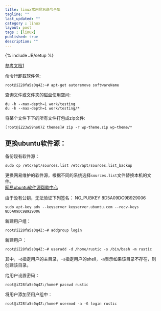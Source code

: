 ```yaml
---
title: linux常用易忘命令合集
tagline: ""
last_updated: ""
category : linux
layout: post
tags : [linux]
published: true
description: ""
---
```

{% include JB/setup %}

[参考文档1](https://segmentfault.com/a/1190000002975306)  

命令行卸载软件包:  

```shell
root@iZ28fa5s0q4Z:~# apt-get autoremove softwareName
```  

查询文件或文件夹的磁盘使用空间:  

```shell
du -h --max-depth=1 work/testing
du -h --max-depth=1 work/testing/*
```  

将某个文件下下的所有文件打包成zip文件:  

```shell
[root@iZ23w59no07Z themes]# zip -r wp-theme.zip wp-theme/*
```  

## 更换ubuntu软件源：  

备份现有软件源：  

```shell
sudo cp /etc/apt/sources.list /etc/apt/sources.list_backup
```  

更换网易维护的软件源，根据不同的系统选择`sources.list`文件替换本机的文件。  
[网易ubuntu软件源帮助中心](http://mirrors.163.com/.help/ubuntu.html)  

由于没有公钥，无法验证下列签名： NO_PUBKEY 8D5A09DC9B929006  

```shell
sudo apt-key adv --keyserver keyserver.ubuntu.com --recv-keys 8D5A09DC9B929006
```  

新建用户组：  

```shell
root@iZ28fa5s0q4Z:~# addgroup login
```  

新建用户：  

```shell
root@iZ28fa5s0q4Z:~# useradd -d /home/rustic -s /bin/bash -m rustic
```  

其中，`-d`指定用户的主目录，`-s`指定用户的shell，`-m`表示如果该目录不存在，则创建该目录。  

给用户设置密码：  

```shell
root@iZ28fa5s0q4Z:/home# passwd rustic
```  

将用户添加至用户组中：  

```shell
root@iZ28fa5s0q4Z:/home# usermod -a -G login rustic
```  
